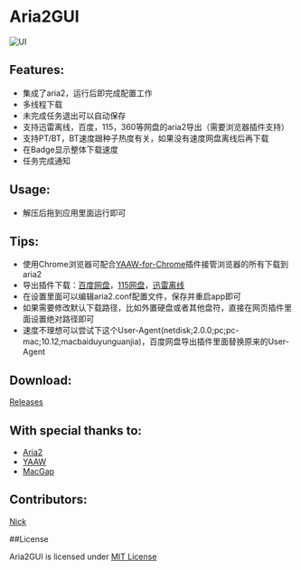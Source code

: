 
Aria2GUI
===========

![UI](http://i.imgur.com/lgVkiAw.png)

## Features:

- 集成了aria2，运行后即完成配置工作
- 多线程下载
- 未完成任务退出可以自动保存
- 支持迅雷离线，百度，115，360等网盘的aria2导出（需要浏览器插件支持）
- 支持PT/BT，BT速度跟种子热度有关，如果没有速度网盘离线后再下载
- 在Badge显示整体下载速度
- 任务完成通知

## Usage:

- 解压后拖到应用里面运行即可

## Tips:

- 使用Chrome浏览器可配合[YAAW-for-Chrome](https://github.com/acgotaku/YAAW-for-Chrome)插件接管浏览器的所有下载到aria2
- 导出插件下载：[百度网盘](https://github.com/acgotaku/BaiduExporter)，[115网盘](https://github.com/acgotaku/115)，[迅雷离线](https://github.com/binux/ThunderLixianExporter)
- 在设置里面可以编辑aria2.conf配置文件，保存并重启app即可
- 如果需要修改默认下载路径，比如外置硬盘或者其他盘符，直接在网页插件里面设置绝对路径即可
- 速度不理想可以尝试下这个User-Agent(netdisk;2.0.0;pc;pc-mac;10.12;macbaiduyunguanjia)，百度网盘导出插件里面替换原来的User-Agent

## Download:

  [Releases](https://github.com/yangshun1029/aria2gui/releases)

## With special thanks to:  

- [Aria2](https://aria2.github.io)
- [YAAW](https://github.com/binux/yaaw)
- [MacGap](https://github.com/MacGapProject)

## Contributors:  

  [Nick](https://github.com/yangshun1029)

##License

Aria2GUI is licensed under [MIT License](http://choosealicense.com/licenses/mit/) 
